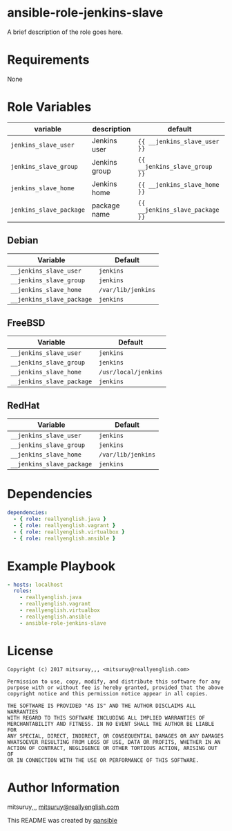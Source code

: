 # ansible-role-jenkins-slave

A brief description of the role goes here.

# Requirements

None

# Role Variables

| variable | description | default |
|----------|-------------|---------|
| `jenkins_slave_user` | Jenkins user | `{{ __jenkins_slave_user }}` |
| `jenkins_slave_group` | Jenkins group | `{{ __jenkins_slave_group }}` |
| `jenkins_slave_home` | Jenkins home | `{{ __jenkins_slave_home }}` |
| `jenkins_slave_package` | package name | `{{ __jenkins_slave_package }}` |

## Debian

| Variable | Default |
|----------|---------|
| `__jenkins_slave_user` | `jenkins` |
| `__jenkins_slave_group` | `jenkins` |
| `__jenkins_slave_home` | `/var/lib/jenkins` |
| `__jenkins_slave_package` | `jenkins` |

## FreeBSD

| Variable | Default |
|----------|---------|
| `__jenkins_slave_user` | `jenkins` |
| `__jenkins_slave_group` | `jenkins` |
| `__jenkins_slave_home` | `/usr/local/jenkins` |
| `__jenkins_slave_package` | `jenkins` |

## RedHat

| Variable | Default |
|----------|---------|
| `__jenkins_slave_user` | `jenkins` |
| `__jenkins_slave_group` | `jenkins` |
| `__jenkins_slave_home` | `/var/lib/jenkins` |
| `__jenkins_slave_package` | `jenkins` |

# Dependencies

```yaml
dependencies:
  - { role: reallyenglish.java }
  - { role: reallyenglish.vagrant }
  - { role: reallyenglish.virtualbox }
  - { role: reallyenglish.ansible }
```

# Example Playbook

```yaml
- hosts: localhost
  roles:
    - reallyenglish.java
    - reallyenglish.vagrant
    - reallyenglish.virtualbox
    - reallyenglish.ansible
    - ansible-role-jenkins-slave
```

# License

```
Copyright (c) 2017 mitsuruy,,, <mitsuruy@reallyenglish.com>

Permission to use, copy, modify, and distribute this software for any
purpose with or without fee is hereby granted, provided that the above
copyright notice and this permission notice appear in all copies.

THE SOFTWARE IS PROVIDED "AS IS" AND THE AUTHOR DISCLAIMS ALL WARRANTIES
WITH REGARD TO THIS SOFTWARE INCLUDING ALL IMPLIED WARRANTIES OF
MERCHANTABILITY AND FITNESS. IN NO EVENT SHALL THE AUTHOR BE LIABLE FOR
ANY SPECIAL, DIRECT, INDIRECT, OR CONSEQUENTIAL DAMAGES OR ANY DAMAGES
WHATSOEVER RESULTING FROM LOSS OF USE, DATA OR PROFITS, WHETHER IN AN
ACTION OF CONTRACT, NEGLIGENCE OR OTHER TORTIOUS ACTION, ARISING OUT OF
OR IN CONNECTION WITH THE USE OR PERFORMANCE OF THIS SOFTWARE.
```

# Author Information

mitsuruy,,, <mitsuruy@reallyenglish.com>

This README was created by [qansible](https://github.com/trombik/qansible)
